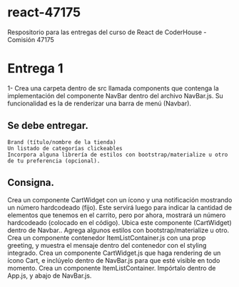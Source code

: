 # react-47175
Respositorio para las entregas del curso de React de CoderHouse - Comisión 47175
# Entrega 1 
1- Crea una carpeta dentro de src llamada components que contenga la implementación del componente NavBar dentro del archivo NavBar.js. Su funcionalidad es la de renderizar una barra de menú (Navbar).
## Se debe entregar.
    Brand (título/nombre de la tienda)
    Un listado de categorías clickeables
    Incorpora alguna librería de estilos con bootstrap/materialize u otro de tu preferencia (opcional).

## Consigna.
Crea un componente CartWidget con un ícono y una notificación mostrando un número hardcodeado (fijo). Este servirá luego para indicar la cantidad de elementos que tenemos en el carrito, pero por ahora, mostrará un número hardcodeado (colocado en el código). Ubica este componente (CartWidget) dentro de Navbar.. Agrega algunos estilos con bootstrap/materialize u otro.
Crea un componente contenedor ItemListContainer.js con una prop greeting, y muestra el mensaje dentro del contenedor con el styling integrado.
Crea un componente CartWidget.js que haga rendering de un ícono Cart, e inclúyelo dentro de NavBar.js para que esté visible en todo momento.
Crea un componente ItemListContainer. Impórtalo dentro de App.js, y abajo de NavBar.js. 

